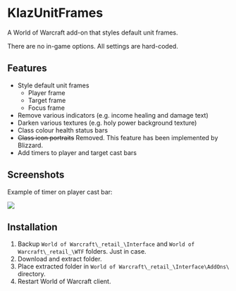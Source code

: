 # KlazUnitFrames

A World of Warcraft add-on that styles default unit frames.

There are no in-game options. All settings are hard-coded.

## Features

- Style default unit frames
    - Player frame
    - Target frame
    - Focus frame
- Remove various indicators (e.g. income healing and damage text)
- Darken various textures (e.g. holy power background texture)
- Class colour health status bars
- ~~Class icon portraits~~ Removed. This feature has been implemented by Blizzard.
- Add timers to player and target cast bars

## Screenshots

Example of timer on player cast bar:

![](https://forge.haothitran.com/KlazHTT/KlazUnitFrames/raw/branch/main/Media/Screemshot_CastBar.jpg)

## Installation

1. Backup `World of Warcraft\_retail_\Interface` and `World of Warcraft\_retail_\WTF` folders. Just in case.
2. Download and extract folder.
3. Place extracted folder in `World of Warcraft\_retail_\Interface\AddOns\` directory.
4. Restart World of Warcraft client.
